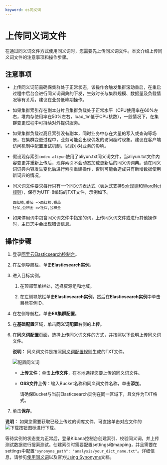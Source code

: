 ```yaml
---
keyword: es同义词
---
```


# 上传同义词文件

在通过同义词文件方式使用同义词时，您需要先上传同义词文件。本文介绍上传同义词文件的注意事项和操作步骤。

## 注意事项

-   上传同义词前需确保集群处于正常状态，该操作会触发集群滚动重启，在重启过程中后台会进行同义词词典的下发，生效时长与集群规模、数据量及负载情况等有关系，建议在业务低峰期操作。
-   如果集群索引存在副本分片且集群负载处于正常水平（CPU使用率在60%左右，堆内存使用率在50%左右，load\_1m低于CPU核数），一般情况下，在集群变更过程中可持续对外提供服务。

-   如果集群负载过高且索引没有副本，同时业务中存在大量的写入或查询等场景，在集群变更过程中，业务可能会出现偶发的访问超时现象。建议在客户端访问机制中配置重试机制，以减小对业务的影响。

-   假设现存索引`index-aliyun`使用了aliyun.txt同义词文件，当aliyun.txt文件内容变更并重新上传后，现存索引不会动态加载更新后的同义词词典。请在同义词词典内容发生变化后进行索引重建操作，否则可能会造成只有新增数据使用新词典的情况。
-   同义词文件要求每行只有一个同义词表达式（表达式支持[Solr规则](https://www.elastic.co/guide/en/elasticsearch/reference/current/analysis-synonym-tokenfilter.html#_solr_synonyms)和[WordNet规则](https://www.elastic.co/guide/en/elasticsearch/reference/current/analysis-synonym-tokenfilter.html#_wordnet_synonyms)），保存为UTF-8编码的TXT文件，示例如下。

    ```
    西红柿,番茄 =>西红柿,番茄
    社保,公积金 =>社保,公积金
    ```

-   如果停用词中包含同义词文件中指定的词，上传同义词文件或进行其他操作时，主日志中会出现错误信息。

## 操作步骤

1.  登录[阿里云Elasticsearch控制台](https://elasticsearch.console.aliyun.com/#/home)。

2.  在左侧导航栏，单击**Elasticsearch实例**。

3.  进入目标实例。

    1.  在顶部菜单栏处，选择资源组和地域。

    2.  在左侧导航栏单击**Elasticsearch实例**，然后在**Elasticsearch实例**中单击目标实例ID。

4.  在左侧导航栏，单击**ES集群配置**。

5.  在**基础配置**区域，单击**同义词配置**右侧的**上传**。

6.  在**同义词配置**页面，选择上传同义词文件的方式，并按照以下说明上传同义词文件。

    **说明：** 同义词文件是按照[同义词配置规则](/intl.zh-CN/Elasticsearch/ES集群配置/配置同义词/同义词配置规则.md)生成的TXT文件。

    ![配置同义词](https://static-aliyun-doc.oss-accelerate.aliyuncs.com/assets/img/zh-CN/2746359951/p60220.png)

    -   **上传文件**：单击**上传文件**，在本地选择您要上传的同义词文件。
    -   **OSS文件上传**：输入Bucket名称和同义词文件名称，单击**添加**。

        请确保Bucket与当前Elasticsearch实例在同一区域下，且文件为TXT格式。

7.  单击**保存**。


**说明：** 如果您需要获取已经上传过的词库文件，可直接单击对应文件的![下载按钮](https://static-aliyun-doc.oss-accelerate.aliyuncs.com/assets/img/zh-CN/9434776261/p296767.png)图标进行下载。

等待实例的状态变为正常后，登录Kibana控制台创建索引、校验同义词，并上传测试数据进行搜索测试。创建索引时需要配置settings和mapping，并且需要在settings中配置`"synonyms_path": "analysis/your_dict_name.txt"`。详细信息，请参见[使用同义词](/intl.zh-CN/Elasticsearch/ES集群配置/配置同义词/配置同义词.md)以及官方[Using Synonyms](https://www.elastic.co/guide/en/elasticsearch/guide/2.x/using-synonyms.html)文档。

